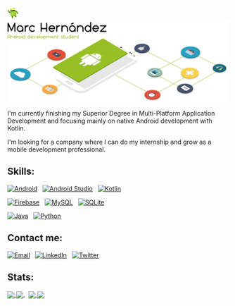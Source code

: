 
<picture>
  <source media="(prefers-color-scheme: dark)" srcset="./hi_android_robot.png" height="25px">
  <img alt="" src="./hi_android_robot.png" height="25px">
</picture>

<!-- Header picture -->
<picture>
  <source media="(prefers-color-scheme: dark)" srcset="./dark_mode_header.png">
  <img alt="Marc Hernández" src="./light_mode_header.png">
</picture>

<!-- Text only -->
I'm currently finishing my Superior Degree in Multi-Platform Application Development and focusing mainly on native Android development with Kotlin.

I'm looking for a company where I can do my internship and grow as a mobile development professional.

<!-- Skills -->
## Skills:
<div>
<!-- Android -->
<a href="#"><img alt="Android" src="https://img.shields.io/badge/-Android-333333?style=plastic&logo=android" height="22"></a>
&nbsp;
<!-- Android Studio -->
<a href="#"><img alt="Android Studio" src="https://img.shields.io/badge/-Android%20Studio-333333?style=plastic&logo=android-studio" height="22"></a>
&nbsp;
<!-- Kotlin -->
<a href="#"><img alt="Kotlin" src="https://img.shields.io/badge/-Kotlin-333333?style=plastic&logo=kotlin" height="22"></a>
</div>
<p></p>
<div>
<!-- Firebase -->
<a href="#"><img alt="Firebase" src="https://img.shields.io/badge/-Firebase-333333?style=plastic&logo=firebase" height="22"></a>
&nbsp;
<!-- MySQL -->
<a href="#"><img alt="MySQL" src="https://img.shields.io/badge/-MySQL-333333?style=plastic&logo=mysql" height="22"></a>
&nbsp;
<!-- SQLite -->
<a href="#"><img alt="SQLite" src="https://img.shields.io/badge/-SQLite-333333?style=plastic&logo=sqlite" height="22"></a>
&nbsp;
</div>
<p></p>
<div>
<!-- Java -->
<a href="#"><img alt="Java" src="https://img.shields.io/badge/-Java-333333?style=plastic&logo=java" height="22"></a>
&nbsp;
<!-- Python -->
<a href="#"><img alt="Python" src="https://img.shields.io/badge/-Python-333333?style=plastic&logo=python" height="22"></a>
</div>

<!-- Contact me -->
## Contact me:
<p align="left">
<!-- Email -->
<a href="mailto:marc.hernandez.dev@gmail.com"><img alt="Email" src="https://img.shields.io/badge/Email-marc.hernandez.dev@gmail.com-informational?style=plastic&logo=gmail" height="21"></a>
&nbsp;
<!-- Linkedin -->
<a href="https://www.linkedin.com/in/marc-hernandez-armengod/"><img alt="LinkedIn" src="https://img.shields.io/badge/LinkedIn-Marc%20Hernández%20Armengod-informational?style=plastic&logo=linkedin" height="21"></a>
&nbsp;
<!-- Twitter -->
<a href="https://twitter.com/marchernandez83/"><img alt="Twitter" src="https://img.shields.io/badge/Twitter-@marchernandez83-informational?style=plastic&logo=twitter" height="21"></a>
</p>

<!-- Stats -->
## Stats:
<!-- GitHub stats-Dark -->
<a href="https://github.com/marchdz/github-readme-stats#gh-dark-mode-only">
  <img align="center" src="https://github-readme-stats.vercel.app/api?username=marchdz&show_icons=true&theme=github_dark_dimmed&rank_icon=github&hide=stars&bg_color=0d1117&text_color=FFFFFF#gh-dark-mode-only" />
</a>
<!-- GitHub stats-Light -->
<a href="https://github.com/marchdz/github-readme-stats#gh-light-mode-only">
  <img align="center" src="https://github-readme-stats.vercel.app/api?username=marchdz&show_icons=true&theme=default&rank_icon=github&hide=stars#gh-light-mode-only" />
</a>
&nbsp;
<!-- Top Langs-Dark -->
<a href="https://github.com/marchdz/github-readme-stats#gh-dark-mode-only">
  <img align="center" src="https://github-readme-stats.vercel.app/api/top-langs/?username=marchdz&layout=compact&theme=github_dark_dimmed&bg_color=0d1117&text_color=FFFFFF#gh-dark-mode-only" />
</a>
<!-- Top Langs-Light -->
<a href="https://github.com/marchdz/github-readme-stats#gh-light-mode-only">
  <img align="center" src="https://github-readme-stats.vercel.app/api/top-langs/?username=marchdz&layout=compact&theme=default#gh-light-mode-only" />
</a>
